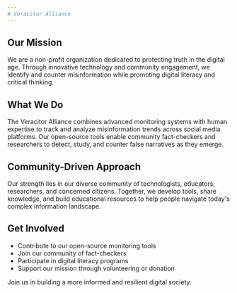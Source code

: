 ```yaml
---
# Veracitor Alliance
---
```


## Our Mission
We are a non-profit organization dedicated to protecting truth in the digital age. Through innovative technology and community engagement, we identify and counter misinformation while promoting digital literacy and critical thinking.

## What We Do
The Veracitor Alliance combines advanced monitoring systems with human expertise to track and analyze misinformation trends across social media platforms. Our open-source tools enable community fact-checkers and researchers to detect, study, and counter false narratives as they emerge.

## Community-Driven Approach
Our strength lies in our diverse community of technologists, educators, researchers, and concerned citizens. Together, we develop tools, share knowledge, and build educational resources to help people navigate today's complex information landscape.

## Get Involved
- Contribute to our open-source monitoring tools
- Join our community of fact-checkers
- Participate in digital literacy programs
- Support our mission through volunteering or donation

Join us in building a more informed and resilient digital society.
